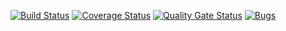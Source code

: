 [![Build Status](https://travis-ci.com/KulakovAlexey/Tlab.svg?branch=master)](www.https://travis-ci.com/KulakovAlexey/Tlab)
[![Coverage Status](https://coveralls.io/repos/github/KulakovAlexey/Tlab/badge.svg?branch=master)](https://coveralls.io/github/KulakovAlexey/Tlab?branch=master)
[![Quality Gate Status](https://sonarcloud.io/api/project_badges/measure?project=KulakovAlexey_Tlab&metric=alert_status)](https://sonarcloud.io/dashboard?id=KulakovAlexey_Tlab)
[![Bugs](https://sonarcloud.io/api/project_badges/measure?project=KulakovAlexey_Tlab&metric=bugs)](https://sonarcloud.io/dashboard?id=KulakovAlexey_Tlab)
